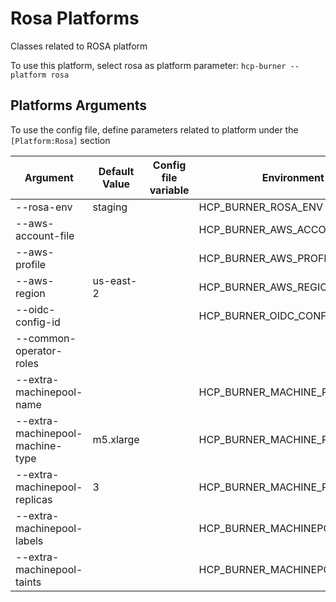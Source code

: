 # Rosa Platforms

Classes related to ROSA platform

To use this platform, select rosa as platform parameter:
`hcp-burner --platform rosa`

## Platforms Arguments

To use the config file, define parameters related to platform under the `[Platform:Rosa]` section

| Argument                 | Default Value     | Config file variable | Environment Variable           |
|--------------------------|-------------------|----------------------|--------------------------------|
| --rosa-env                      | staging           |                              | HCP_BURNER_ROSA_ENV             |
| --aws-account-file              |                   |                              | HCP_BURNER_AWS_ACCOUNT_FILE     |
| --aws-profile                   |                   |                              | HCP_BURNER_AWS_PROFILE          |
| --aws-region                    | us-east-2         |                              | HCP_BURNER_AWS_REGION           |
| --oidc-config-id                |                   |                              | HCP_BURNER_OIDC_CONFIG_ID       |
| --common-operator-roles         |                   |                              |                                  |
| --extra-machinepool-name        |                   |                              | HCP_BURNER_MACHINE_POOL_NAME    |
| --extra-machinepool-machine-type| m5.xlarge         |                              | HCP_BURNER_MACHINE_POOL_MACHINE_TYPE |
| --extra-machinepool-replicas    | 3                 |                              | HCP_BURNER_MACHINE_POOL_REPLICAS |
| --extra-machinepool-labels      |                   |                              | HCP_BURNER_MACHINEPOOL_LABELS   |
| --extra-machinepool-taints      |                   |                              | HCP_BURNER_MACHINEPOOL_TAINTS   |
